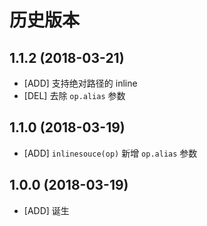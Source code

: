 # 历史版本
## 1.1.2 (2018-03-21)
* [ADD] 支持绝对路径的 inline
* [DEL] 去除 `op.alias` 参数

## 1.1.0 (2018-03-19)
* [ADD] `inlinesouce(op)` 新增 `op.alias` 参数

## 1.0.0 (2018-03-19)
* [ADD] 诞生
